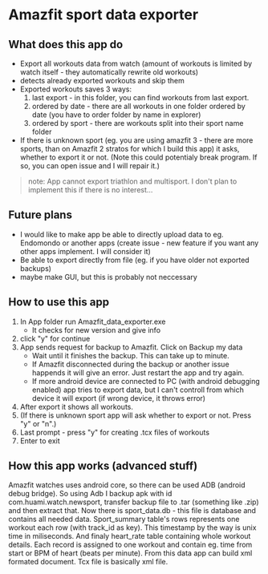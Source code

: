 # Amazfit sport data exporter

## What does this app do
* Export all workouts data from watch (amount of workouts is limited by watch itself - they automatically rewrite old workouts)
* detects already exported workouts and skip them
* Exported workouts saves 3 ways:
    1. last export - in this folder, you can find workouts from last export.
    2. ordered by date - there are all workouts in one folder ordered by date (you have to order folder by name in explorer)
    3. ordered by sport - there are workouts split into their sport name folder
* If there is unknown sport (eg. you are using amazfit 3 - there are more sports, than on Amazfit 2 stratos for which I build this app) it asks, whether to export it or not. (Note this could potentialy break program. If so, you can open issue and I will repair it.)

> note: App cannot export triathlon and multisport. I don't plan to implement this if there is no interest...

## Future plans
* I would like to make app be able to directly upload data to eg. Endomondo or another apps (create issue - new feature if you want any other apps implement. I will consider it)
* Be able to export directly from file (eg. if you have older not exported backups)
* maybe make GUI, but this is probably not neccessary

## How to use this app
1. In App folder run Amazfit_data_exporter.exe
    * It checks for new version and give info
2. click "y" for continue
3. App sends request for backup to Amazfit. Click on Backup my data
    * Wait until it finishes the backup. This can take up to minute.
    * If Amazfit disconnected during the backup or another issue happends it will give an error. Just restart the app and try again.
    * If more android device are connected to PC (with android debugging enabled) app tries to export data, but I can't controll from which device it will export (if wrong device, it throws error)
4. After export it shows all workouts.
5. (If there is unknown sport app will ask whether to export or not. Press "y" or "n".)
6. Last prompt - press "y" for creating .tcx files of workouts
7. Enter to exit

## How this app works (advanced stuff)
Amazfit watches uses android core, so there can be used ADB (android debug bridge). So using Adb I backup apk with id com.huami.watch.newsport, transfer backup file to .tar (something like .zip) and then extract that. Now there is sport_data.db - this file is database and contains all needed data. Sport_summary table's rows represents one workout each row (with track_id as key). This timestamp by the way is unix time in miliseconds. And finaly heart_rate table containing whole workout details. Each record is assigned to one workout and contain eg. time from start or BPM of heart (beats per minute). From this data app can build xml formated document. Tcx file is basically xml file.
